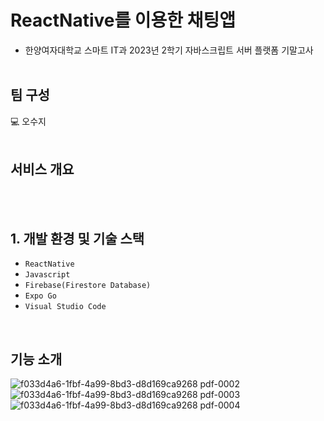 # ReactNative를 이용한 채팅앱
* 한양여자대학교 스마트 IT과 2023년 2학기 자바스크립트 서버 플랫폼 기말고사<br><br>

## 팀 구성
💻 오수지<br><br>

## 서비스 개요
<br><br>

## 1. 개발 환경 및 기술 스택
- `ReactNative`
- `Javascript`
- `Firebase(Firestore Database)`
- `Expo Go`
- `Visual Studio Code`
<br>

## 기능 소개
![f033d4a6-1fbf-4a99-8bd3-d8d169ca9268 pdf-0002](https://github.com/oh2976/ChatApp_ReactNative/assets/92541623/aa82862f-dca9-48c0-93e0-1030659f7ddd)
![f033d4a6-1fbf-4a99-8bd3-d8d169ca9268 pdf-0003](https://github.com/oh2976/ChatApp_ReactNative/assets/92541623/8e139f57-a08c-4065-8405-1272241782f9)
![f033d4a6-1fbf-4a99-8bd3-d8d169ca9268 pdf-0004](https://github.com/oh2976/ChatApp_ReactNative/assets/92541623/ab058308-8436-4c48-98e4-442983b91071)


